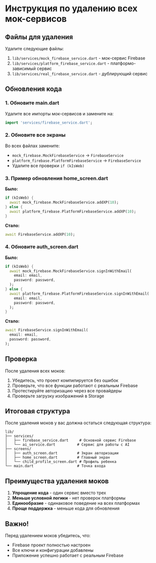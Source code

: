 # Инструкция по удалению всех мок-сервисов

## Файлы для удаления

Удалите следующие файлы:

1. `lib/services/mock_firebase_service.dart` - мок-сервис Firebase
2. `lib/services/platform_firebase_service.dart` - платформо-зависимый сервис
3. `lib/services/real_firebase_service.dart` - дублирующий сервис

## Обновления кода

### 1. Обновите main.dart

Удалите все импорты мок-сервисов и замените на:
```dart
import 'services/firebase_service.dart';
```

### 2. Обновите все экраны

Во всех файлах замените:
- `mock_firebase.MockFirebaseService` → `FirebaseService`
- `platform_firebase.PlatformFirebaseService` → `FirebaseService`
- Удалите все проверки `if (kIsWeb)`

### 3. Пример обновления home_screen.dart

**Было:**
```dart
if (kIsWeb) {
  await mock_firebase.MockFirebaseService.addXP(10);
} else {
  await platform_firebase.PlatformFirebaseService.addXP(10);
}
```

**Стало:**
```dart
await FirebaseService.addXP(10);
```

### 4. Обновите auth_screen.dart

**Было:**
```dart
if (kIsWeb) {
  await mock_firebase.MockFirebaseService.signInWithEmail(
    email: email,
    password: password,
  );
} else {
  await platform_firebase.PlatformFirebaseService.signInWithEmail(
    email: email,
    password: password,
  );
}
```

**Стало:**
```dart
await FirebaseService.signInWithEmail(
  email: email,
  password: password,
);
```

## Проверка

После удаления всех моков:

1. Убедитесь, что проект компилируется без ошибок
2. Проверьте, что все функции работают с реальным Firebase
3. Протестируйте авторизацию через все провайдеры
4. Проверьте загрузку изображений в Storage

## Итоговая структура

После удаления моков у вас должна остаться следующая структура:

```
lib/
├── services/
│   ├── firebase_service.dart     # Основной сервис Firebase
│   └── ai_service.dart          # Сервис для работы с AI
├── screens/
│   ├── auth_screen.dart         # Экран авторизации
│   ├── home_screen.dart         # Главный экран
│   └── child_profile_screen.dart # Профиль ребенка
└── main.dart                    # Точка входа
```

## Преимущества удаления моков

1. **Упрощение кода** - один сервис вместо трех
2. **Меньше условной логики** - нет проверок платформы
3. **Единообразие** - одинаковое поведение на всех платформах
4. **Проще поддержка** - меньше кода для обновления

## Важно!

Перед удалением моков убедитесь, что:
- Firebase проект полностью настроен
- Все ключи и конфигурации добавлены
- Приложение успешно работает с реальным Firebase